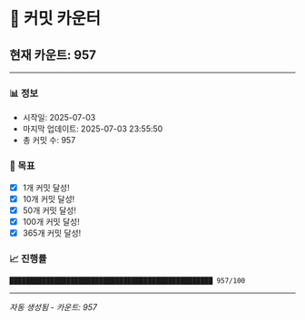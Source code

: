 # 🔢 커밋 카운터

## 현재 카운트: 957

---

### 📊 정보
- 시작일: 2025-07-03
- 마지막 업데이트: 2025-07-03 23:55:50
- 총 커밋 수: 957

### 🎯 목표
- [x] 1개 커밋 달성!
- [x] 10개 커밋 달성!
- [x] 50개 커밋 달성!
- [x] 100개 커밋 달성!
- [x] 365개 커밋 달성!

### 📈 진행률
```
██████████████████████████████████████████████████ 957/100
```

---
*자동 생성됨 - 카운트: 957*
